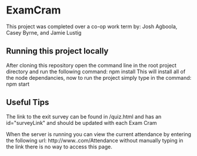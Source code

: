 # ExamCram
This project was completed over a co-op work term by: Josh Agboola, Casey Byrne, and Jamie Lustig

## Running this project locally

After cloning this repository open the command line in the root project directory and run the following command:
npm install
This will install all of the node dependancies, now to run the project simply type in the command:
npm start

## Useful Tips

The link to the exit survey can be found in /quiz.html and has an id="surveyLink" and should be updated with each Exam Cram

When the server is running you can view the current attendance by entering the following url: http://www.<yourdomain>.com/Attendance
  without manually typing in the link there is no way to access this page.
  
